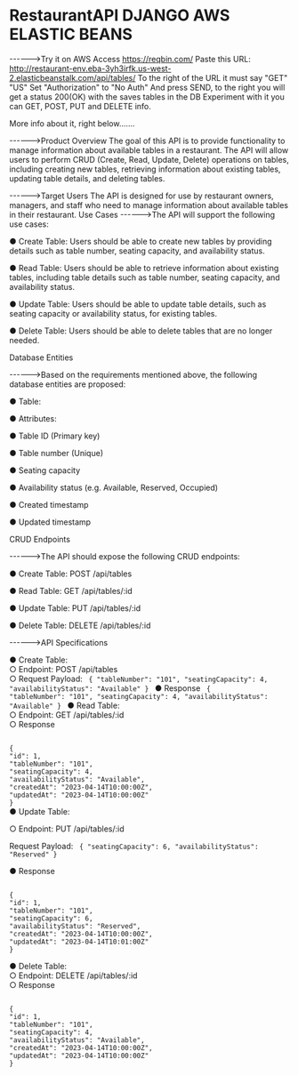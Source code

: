 # RestaurantAPI DJANGO AWS ELASTIC BEANS

------>Try it on AWS 
Access https://reqbin.com/
Paste this URL: http://restaurant-env.eba-3yh3irfk.us-west-2.elasticbeanstalk.com/api/tables/
To the right of the URL it must say "GET" "US"
Set "Authorization" to "No Auth"
And press SEND, to the right you will get a status 200(OK) with the saves tables in the DB
Experiment with it you can GET, POST, PUT and DELETE info.

More info about it, right below.......

------>Product Overview
The goal of this API is to provide functionality to manage information about
available tables in a restaurant. The API will allow users to perform CRUD (Create,
Read, Update, Delete) operations on tables, including creating new tables,
retrieving information about existing tables, updating table details, and deleting
tables.

------>Target Users
The API is designed for use by restaurant owners, managers, and staff who need
to manage information about available tables in their restaurant.
Use Cases
------>The API will support the following use cases:

● Create Table: Users should be able to create new tables by providing details such as table number, seating capacity, and availability status.

● Read Table: Users should be able to retrieve information about existing tables, including table details such as table number, seating capacity, and availability status.

● Update Table: Users should be able to update table details, such as seating capacity or availability status, for existing tables.

● Delete Table: Users should be able to delete tables that are no longer needed.

Database Entities

------>Based on the requirements mentioned above, the following database entities are proposed:

● Table:

● Attributes:

● Table ID (Primary key)

● Table number (Unique)

● Seating capacity

● Availability status (e.g. Available, Reserved, Occupied)

● Created timestamp

● Updated timestamp


CRUD Endpoints

------>The API should expose the following CRUD endpoints:

● Create Table: POST /api/tables

● Read Table: GET /api/tables/:id

● Update Table: PUT /api/tables/:id

● Delete Table: DELETE /api/tables/:id


------>API Specifications

● Create Table:                                                                                                                                             
	○ Endpoint: POST /api/tables                                                            
	○ Request Payload:
<code>
{
"tableNumber": "101",
"seatingCapacity": 4,
"availabilityStatus": "Available"
}
</code>
● Response
<code>
{
"tableNumber": "101",
"seatingCapacity": 4,
"availabilityStatus": "Available"
}
</code>
● Read Table:                                                                                  
	○ Endpoint: GET /api/tables/:id                                                                        
	○ Response                                   

<code>	
{
"id": 1,
"tableNumber": "101",
"seatingCapacity": 4,
"availabilityStatus": "Available",
"createdAt": "2023-04-14T10:00:00Z",
"updatedAt": "2023-04-14T10:00:00Z"
}
</code>
●  Update Table: 

○ Endpoint: PUT /api/tables/:id   

Request Payload:
<code>
{
"seatingCapacity": 6,
"availabilityStatus": "Reserved"
}
</code>

● Response

<code>
{
"id": 1,
"tableNumber": "101",
"seatingCapacity": 6,
"availabilityStatus": "Reserved",
"createdAt": "2023-04-14T10:00:00Z",
"updatedAt": "2023-04-14T10:01:00Z"
}
</code>

● Delete Table:                                                                                                                                               
	○ Endpoint: DELETE /api/tables/:id                                                                                              
	○ Response   
	
<code>
{
"id": 1,
"tableNumber": "101",
"seatingCapacity": 4,
"availabilityStatus": "Available",
"createdAt": "2023-04-14T10:00:00Z",
"updatedAt": "2023-04-14T10:00:00Z"
}
</code>
